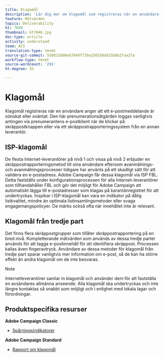 ```yaml
---
title: Klagomål
description: 'Lär dig mer om klagomål som registreras när en användare anger att ett e-postmeddelande är oönskat eller oväntat. '
feature: Mätvärden
topics: Deliverability
kt: 7048
thumbnail: kt7048.jpg
doc-type: article
activity: understand
team: ACS
translation-type: tm+mt
source-git-commit: 550821608eb7049f739a156536dd31b6b2faa2fa
workflow-type: tm+mt
source-wordcount: '291'
ht-degree: 3%

---
```



# Klagomål

Klagomål registreras när en användare anger att ett e-postmeddelande är oönskat eller oväntat. Den här prenumerationsåtgärden loggas vanligtvis antingen via prenumerantens e-postklient när de klickar på skräppostknappen eller via ett skräppostrapporteringssystem från en annan leverantör.

## ISP-klagomål

De flesta Internet-leverantörer på nivå 1 och vissa på nivå 2 erbjuder en skräppostrapporteringsmetod till sina användare eftersom avanmälnings- och avanmälningsprocesser tidigare har använts på ett skadligt sätt för att validera en e-postadress. Adobe Campaign får dessa klagomål via ISP FBL. Detta fastställs under konfigurationsprocessen för alla Internet-leverantörer som tillhandahåller FBL och gör det möjligt för Adobe Campaign att automatiskt lägga till e-postadresser som klagas på karantänregistret för att undertryckas. Inspikar i ISP-klagomål kan vara en indikator på dålig listkvalitet, mindre än optimala listinsamlingsmetoder eller svaga engagemangspolicyer. De märks också ofta när innehållet inte är relevant.

## Klagomål från tredje part

Det finns flera skräppostgrupper som tillåter skräppostrapportering på en bred nivå. Kompletterande mätvärden som används av dessa tredje parter används för att tagga e-postinnehåll för att identifiera skräppost. Processen kallas även fingeravtryck. Användare av dessa metoder för klagomål från tredje part sparar vanligtvis mer information om e-post, så de kan ha större effekt än andra klagomål om de inte besvaras.

>[!NOTE]
>
>Internetleverantörer samlar in klagomål och använder dem för att fastställa en avsändares allmänna anseende. Alla klagomål ska undertryckas och inte längre kontaktas så snabbt som möjligt och i enlighet med lokala lagar och förordningar.

## Produktspecifika resurser

**Adobe Campaign Classic**

* [Spårningsindikatorer](https://experienceleague.adobe.com/docs/campaign-classic/using/reporting/reports-on-deliveries/delivery-reports.html#tracking-indicators)

**Adobe Campaign Standard**

* [Rapport om klagomål](https://experienceleague.adobe.com/docs/campaign-standard/using/reporting/list-of-reports/complaints.html#reporting)